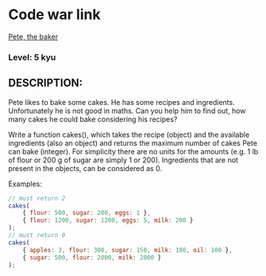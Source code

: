 # Code war link

[Pete, the baker](https://www.codewars.com/kata/525c65e51bf619685c000059)

### Level: 5 kyu

## DESCRIPTION:

Pete likes to bake some cakes. He has some recipes and ingredients. Unfortunately he is not good in maths. Can you help him to find out, how many cakes he could bake considering his recipes?

Write a function cakes(), which takes the recipe (object) and the available ingredients (also an object) and returns the maximum number of cakes Pete can bake (integer). For simplicity there are no units for the amounts (e.g. 1 lb of flour or 200 g of sugar are simply 1 or 200). Ingredients that are not present in the objects, can be considered as 0.

Examples:

```js
// must return 2
cakes(
    { flour: 500, sugar: 200, eggs: 1 },
    { flour: 1200, sugar: 1200, eggs: 5, milk: 200 }
);
// must return 0
cakes(
    { apples: 3, flour: 300, sugar: 150, milk: 100, oil: 100 },
    { sugar: 500, flour: 2000, milk: 2000 }
);
```

